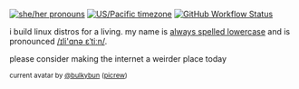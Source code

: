 [![she/her pronouns](https://img.shields.io/badge/pronouns-she%2Fher-ff69b4)](https://pronoun.is/she/her)
[![US/Pacific timezone](https://img.shields.io/badge/timezone-US%2FPacific-informational)](https://www.timeanddate.com/worldclock/usa/seattle)
[![GitHub Workflow Status](https://img.shields.io/github/workflow/status/iliana/iliana/Continuous%20Integration)](https://github.com/iliana/iliana/actions?query=workflow%3A%22Continuous+Integration%22)

i build linux distros for a living.
my name is [always spelled lowercase](https://linuxwit.ch/lowercase/) and is pronounced [/ɪli'ɑnə ɛˈtiːn/](https://itinerarium.github.io/phoneme-synthesis/?w=/%C9%AAli%27%C9%91n%C9%99%20%C9%9B%CB%88ti%CB%90n/).

please consider making the internet a weirder place today

<sup>current avatar by [@bulkybun](https://twitter.com/bulkybun) ([picrew](https://picrew.me/image_maker/428609))</sup>
